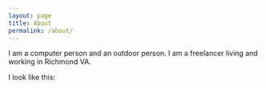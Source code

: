 ```yaml
---
layout: page
title: About
permalink: /about/
---
```




I am a computer person and an outdoor person. I am a freelancer living and working in Richmond VA.

I look like this:



